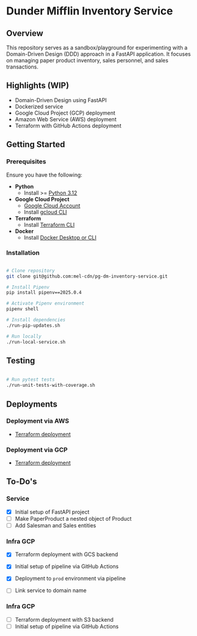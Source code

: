 # Dunder Mifflin Inventory Service

## Overview

This repository serves as a sandbox/playground for experimenting with a Domain-Driven Design (DDD) approach in a FastAPI
application. It focuses on managing paper product inventory, sales personnel, and sales transactions.

## Highlights (WIP)

- Domain-Driven Design using FastAPI
- Dockerized service
- Google Cloud Project (GCP) deployment
- Amazon Web Service (AWS) deployment
- Terraform with GitHub Actions deployment

## Getting Started

### Prerequisites

Ensure you have the following:

- **Python**
    - Install >= [Python 3.12](https://www.python.org/)
- **Google Cloud Project**
    - [Google Cloud Account](https://console.cloud.google.com/)
    - Install [gcloud CLI](https://cloud.google.com/sdk/docs/install)
- **Terraform**
    - Install [Terraform CLI](https://developer.hashicorp.com/terraform/install)
- **Docker**
    - Install [Docker Desktop or CLI](https://docs.docker.com/desktop/)

### Installation

```bash

# Clone repository
git clone git@github.com:mel-cdn/pg-dm-inventory-service.git

# Install Pipenv
pip install pipenv==2025.0.4

# Activate Pipenv environment
pipenv shell

# Install dependencies
./run-pip-updates.sh

# Run locally
./run-local-service.sh
```

## Testing

```bash

# Run pytest tests
./run-unit-tests-with-coverage.sh
```

## Deployments
### Deployment via AWS
- [Terraform deployment](infra/terraform/aws/README.md)

### Deployment via GCP
- [Terraform deployment](infra/terraform/gcp/README.md)


## To-Do's

### Service
- [X] Initial setup of FastAPI project
- [ ] Make PaperProduct a nested object of Product
- [ ] Add Salesman and Sales entities

### Infra GCP
- [X] Terraform deployment with GCS backend
- [X] Initial setup of pipeline via GitHub Actions
- [X] Deployment to `prod` environment via pipeline
- [ ] Link service to domain name


### Infra GCP
- [ ] Terraform deployment with S3 backend
- [ ] Initial setup of pipeline via GitHub Actions
